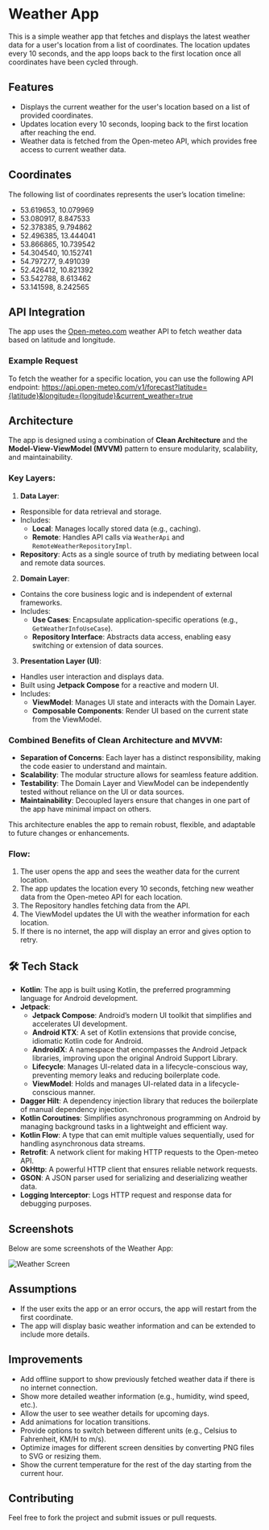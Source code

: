# Weather App

This is a simple weather app that fetches and displays the latest weather data for a user's location from a list of coordinates. The location updates every 10 seconds, and the app loops back to the first location once all coordinates have been cycled through.

## Features

- Displays the current weather for the user's location based on a list of provided coordinates.
- Updates location every 10 seconds, looping back to the first location after reaching the end.
- Weather data is fetched from the Open-meteo API, which provides free access to current weather data.

## Coordinates

The following list of coordinates represents the user’s location timeline:

- 53.619653, 10.079969
- 53.080917, 8.847533
- 52.378385, 9.794862
- 52.496385, 13.444041
- 53.866865, 10.739542
- 54.304540, 10.152741
- 54.797277, 9.491039
- 52.426412, 10.821392
- 53.542788, 8.613462
- 53.141598, 8.242565

## API Integration

The app uses the [Open-meteo.com](https://open-meteo.com) weather API to fetch weather data based on latitude and longitude.

### Example Request
To fetch the weather for a specific location, you can use the following API endpoint:
https://api.open-meteo.com/v1/forecast?latitude={latitude}&longitude={longitude}&current_weather=true


## Architecture

The app is designed using a combination of **Clean Architecture** and the **Model-View-ViewModel (MVVM)** pattern to ensure modularity, scalability, and maintainability.

### Key Layers:

1. **Data Layer**:
  - Responsible for data retrieval and storage.
  - Includes:
    - **Local**: Manages locally stored data (e.g., caching).
    - **Remote**: Handles API calls via `WeatherApi` and `RemoteWeatherRepositoryImpl`.
  - **Repository**: Acts as a single source of truth by mediating between local and remote data sources.

2. **Domain Layer**:
  - Contains the core business logic and is independent of external frameworks.
  - Includes:
    - **Use Cases**: Encapsulate application-specific operations (e.g., `GetWeatherInfoUseCase`).
    - **Repository Interface**: Abstracts data access, enabling easy switching or extension of data sources.

3. **Presentation Layer (UI)**:
  - Handles user interaction and displays data.
  - Built using **Jetpack Compose** for a reactive and modern UI.
  - Includes:
    - **ViewModel**: Manages UI state and interacts with the Domain Layer.
    - **Composable Components**: Render UI based on the current state from the ViewModel.

### Combined Benefits of Clean Architecture and MVVM:
- **Separation of Concerns**: Each layer has a distinct responsibility, making the code easier to understand and maintain.
- **Scalability**: The modular structure allows for seamless feature addition.
- **Testability**: The Domain Layer and ViewModel can be independently tested without reliance on the UI or data sources.
- **Maintainability**: Decoupled layers ensure that changes in one part of the app have minimal impact on others.

This architecture enables the app to remain robust, flexible, and adaptable to future changes or enhancements.

### Flow:
1. The user opens the app and sees the weather data for the current location.
2. The app updates the location every 10 seconds, fetching new weather data from the Open-meteo API for each location.
3. The Repository handles fetching data from the API.
4. The ViewModel updates the UI with the weather information for each location.
5. If there is no internet, the app will display an error and gives option to retry.

## 🛠 Tech Stack

- **Kotlin**: The app is built using Kotlin, the preferred programming language for Android development.
- **Jetpack**:
    - **Jetpack Compose**: Android’s modern UI toolkit that simplifies and accelerates UI development.
    - **Android KTX**: A set of Kotlin extensions that provide concise, idiomatic Kotlin code for Android.
    - **AndroidX**: A namespace that encompasses the Android Jetpack libraries, improving upon the original Android Support Library.
    - **Lifecycle**: Manages UI-related data in a lifecycle-conscious way, preventing memory leaks and reducing boilerplate code.
    - **ViewModel**: Holds and manages UI-related data in a lifecycle-conscious manner.
- **Dagger Hilt**: A dependency injection library that reduces the boilerplate of manual dependency injection.
- **Kotlin Coroutines**: Simplifies asynchronous programming on Android by managing background tasks in a lightweight and efficient way.
- **Kotlin Flow**: A type that can emit multiple values sequentially, used for handling asynchronous data streams.
- **Retrofit**: A network client for making HTTP requests to the Open-meteo API.
- **OkHttp**: A powerful HTTP client that ensures reliable network requests.
- **GSON**: A JSON parser used for serializing and deserializing weather data.
- **Logging Interceptor**: Logs HTTP request and response data for debugging purposes.

## Screenshots

Below are some screenshots of the Weather App:

![Weather Screen](screenshots/weather_screen.png)


## Assumptions

- If the user exits the app or an error occurs, the app will restart from the first coordinate.
- The app will display basic weather information and can be extended to include more details.

## Improvements

- Add offline support to show previously fetched weather data if there is no internet connection.
- Show more detailed weather information (e.g., humidity, wind speed, etc.).
- Allow the user to see weather details for upcoming days.
- Add animations for location transitions.
- Provide options to switch between different units (e.g., Celsius to Fahrenheit, KM/H to m/s).
- Optimize images for different screen densities by converting PNG files to SVG or resizing them.
- Show the current temperature for the rest of the day starting from the current hour.


## Contributing

Feel free to fork the project and submit issues or pull requests.

